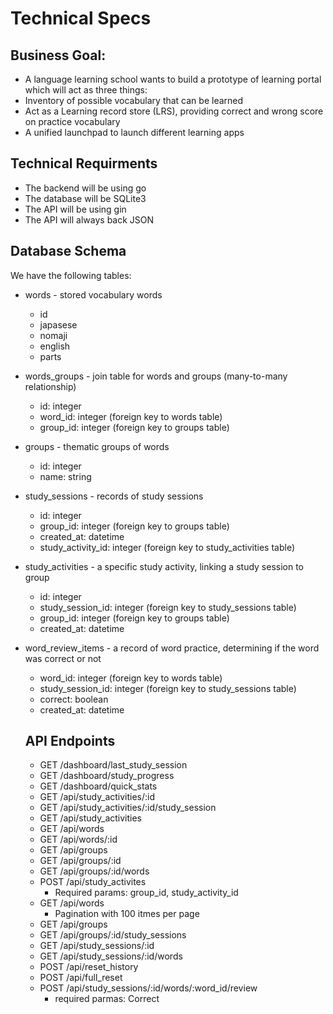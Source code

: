 # Technical Specs

## Business Goal: 
- A language learning school wants to build a prototype of learning portal which will act as three things:
- Inventory of possible vocabulary that can be learned
- Act as a  Learning record store (LRS), providing correct and wrong score on practice vocabulary
- A unified launchpad to launch different learning apps


## Technical Requirments
- The backend will be using go
- The database will be SQLite3
- The API will be using gin
- The API will always back JSON


## Database Schema 
We have the following tables:
- words - stored vocabulary words
  - id
  - japasese
  - nomaji
  - english
  - parts

- words_groups - join table for words and groups (many-to-many relationship)
  - id: integer
  - word_id: integer (foreign key to words table)
  - group_id: integer (foreign key to groups table)

- groups - thematic groups of words
  - id: integer
  - name: string

- study_sessions - records of study sessions
  - id: integer
  - group_id: integer (foreign key to groups table)
  - created_at: datetime
  - study_activity_id: integer (foreign key to study_activities table)

- study_activities - a specific study activity, linking a study session to group
  - id: integer
  - study_session_id: integer (foreign key to study_sessions table)
  - group_id: integer (foreign key to groups table)
  - created_at: datetime

- word_review_items - a record of word practice, determining if the word was correct or not
  - word_id: integer (foreign key to words table)
  - study_session_id: integer (foreign key to study_sessions table)
  - correct: boolean
  - created_at: datetime

  ## API Endpoints

  - GET /dashboard/last_study_session
  - GET /dashboard/study_progress
  - GET /dashboard/quick_stats
  - GET /api/study_activities/:id
  - GET /api/study_activities/:id/study_session
  - GET /api/study_activities
  - GET /api/words
  - GET /api/words/:id
  - GET /api/groups
  - GET /api/groups/:id
  - GET /api/groups/:id/words
  - POST /api/study_activites
    - Required params: group_id, study_activity_id
  - GET /api/words
    - Pagination with 100 itmes per page 
  - GET /api/groups
  - GET /api/groups/:id/study_sessions
  - GET /api/study_sessions/:id
  - GET /api/study_sessions/:id/words
  - POST /api/reset_history
  - POST /api/full_reset     
  - POST /api/study_sessions/:id/words/:word_id/review
    - required parmas: Correct 